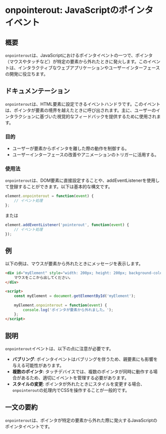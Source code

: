 <!--
Meta Description: # onpointerout: JavaScriptのポインタイベント ## 概要 `onpointerout`は、JavaScriptにおけるポインタイベントの一つで、ポインタ（マウスやタッチなど）が特定の要素から外れたときに発火します。このイベントは、インタラクティブなウェブアプリケーションやユ...
Meta Keywords: onpointerout, myelement, function, event, このイベントは
-->

# onpointerout: JavaScriptのポインタイベント

## 概要
`onpointerout`は、JavaScriptにおけるポインタイベントの一つで、ポインタ（マウスやタッチなど）が特定の要素から外れたときに発火します。このイベントは、インタラクティブなウェブアプリケーションやユーザーインターフェースの開発に役立ちます。

## ドキュメンテーション
`onpointerout`は、HTML要素に設定できるイベントハンドラです。このイベントは、ポインタが要素の境界を越えたときに呼び出されます。主に、ユーザーのインタラクションに基づいた視覚的なフィードバックを提供するために使用されます。

### 目的
- ユーザーが要素からポインタを離した際の動作を制御する。
- ユーザーインターフェースの改善やアニメーションのトリガーに活用する。

### 使用法
`onpointerout`は、DOM要素に直接設定することや、addEventListenerを使用して登録することができます。以下は基本的な構文です。

```javascript
element.onpointerout = function(event) {
    // イベント処理
};
```

または

```javascript
element.addEventListener('pointerout', function(event) {
    // イベント処理
});
```

## 例
以下の例は、マウスが要素から外れたときにメッセージを表示します。

```html
<div id="myElement" style="width: 200px; height: 200px; background-color: lightblue;">
    マウスをここから出してください。
</div>

<script>
    const myElement = document.getElementById('myElement');
    
    myElement.onpointerout = function(event) {
        console.log('ポインタが要素から外れました。');
    };
</script>
```

## 説明
`onpointerout`イベントは、以下の点に注意が必要です。

- **バブリング**: ポインタイベントはバブリングを伴うため、親要素にも影響を与える可能性があります。
- **複数のポインタ**: タッチデバイスでは、複数のポインタが同時に動作する場合があるため、適切にイベントを管理する必要があります。
- **スタイルの変更**: ポインタが外れたときにスタイルを変更する場合、`onpointerout`の処理内でCSSを操作することが一般的です。

## 一文の要約
`onpointerout`は、ポインタが特定の要素から外れた際に発火するJavaScriptのポインタイベントです。